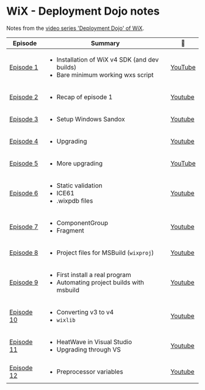 # WiX - Deployment Dojo notes

Notes from the [video series 'Deployment Dojo' of WiX](https://www.youtube.com/watch?v=-Y7dOtciOJw&list=PLDlzbQXIs18slmqmdlS10_de_Cps-QRg6).

| Episode                      | Summary                                                                                               | :movie_camera:                                         |
| ---------------------------- | ----------------------------------------------------------------------------------------------------- | ------------------------------------------------------ |
| [Episode 1](ep1/README.md)   | <ul><li>Installation of WiX v4 SDK (and dev builds)</li><li>Bare minimum working wxs script</li></ul> | [YouTube](https://www.youtube.com/watch?v=-Y7dOtciOJw) |
| [Episode 2](ep2/README.md)   | <ul><li>Recap of episode 1</li></ul>                                                                  | [Youtube](https://www.youtube.com/watch?v=Q5uHgUdqAeY) |
| [Episode 3](ep3/README.md)   | <ul><li>Setup Windows Sandox</li></ul>                                                                | [Youtube](https://www.youtube.com/watch?v=mn3pA4ABNtQ) |
| [Episode 4](ep4/README.md)   | <ul><li>Upgrading</li></ul>                                                                           | [Youtube](https://www.youtube.com/watch?v=IXc6_i0Pm4E) |
| [Episode 5](ep5/README.md)   | <ul><li>More upgrading</li></ul>                                                                      | [YouTube](https://www.youtube.com/watch?v=s1ZdtkD5lZg) |
| [Episode 6](ep6/README.md)   | <ul><li>Static validation</li><li>ICE61</li><li>.wixpdb files</li></ul>                               | [Youtube](https://www.youtube.com/watch?v=vqiEVfeDjpw) |
| [Episode 7](ep7/README.md)   | <ul><li>ComponentGroup</li><li>Fragment</li></ul>                                                     | [Youtube](https://www.youtube.com/watch?v=ga9M4m6MtSU) |
| [Episode 8](ep8/README.md)   | <ul><li>Project files for MSBuild (`wixproj`)</li></ul>                                               | [Youtube](https://www.youtube.com/watch?v=_DCFgd9u8EI) |
| [Episode 9](ep9/README.md)   | <ul><li>First install a real program</li><li>Automating project builds with msbuild</li></ul>         | [Youtube](https://www.youtube.com/watch?v=s24zby3MN30) |
| [Episode 10](ep10/README.md) | <ul><li>Converting v3 to v4</li><li>`wixlib`</li></ul>                                                | [Youtube](https://www.youtube.com/watch?v=KyFAhr5u-TM) |
| [Episode 11](ep11/README.md) | <ul><li>HeatWave in Visual Studio</li><li>Upgrading through VS</li></ul>                              | [Youtube](https://www.youtube.com/watch?v=PXqCZwNPMKE) |
| [Episode 12](ep12/README.md) | <ul><li>Preprocessor variables</li></ul>                                                              | [Youtube](https://www.youtube.com/watch?v=g1PBKhq2oe8) |

